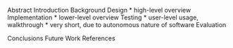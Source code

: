 Abstract
Introduction
Background
Design
    * high-level overview
Implementation
    * lower-level overview
Testing
    * user-level usage, walkthrough
    * very short, due to autonomous nature of software
Evaluation

Conclusions
Future Work
References
